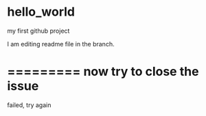 hello_world
===========

my first github project

I am editing readme file in the branch.

=========
now try to close the issue
=========
failed, try again
